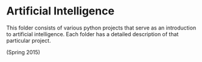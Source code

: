 Artificial Intelligence
=======================
This folder consists of various python projects that serve as an introduction to artificial intelligence.
Each folder has a detailed description of that particular project.

(Spring 2015)

